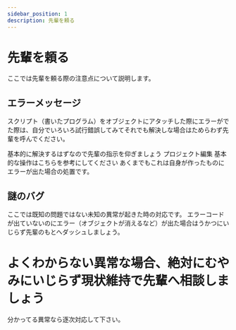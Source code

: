 ```yaml
---
sidebar_position: 1
description: 先輩を頼る
---
```


# 先輩を頼る
ここでは先輩を頼る際の注意点について説明します。

## エラーメッセージ
スクリプト（書いたプログラム）をオブジェクトにアタッチした際にエラーがでた際は、自分でいろいろ試行錯誤してみてそれでも解決しな場合はためらわず先輩を呼んでください。

基本的に解決するはずなので先輩の指示を仰ぎましょう
プロジェクト編集 基本的な操作はこちらを参考にしてください
あくまでもこれは自身が作ったものにエラーが出た場合の処置です。

## 謎のバグ
ここでは既知の問題ではない未知の異常が起きた時の対応です。
エラーコードが出ていないのにエラー（オブジェクトが消えるなど）が出た場合はうかつにいじらず先輩のもとへダッシュしましょう。
#
# よくわからない異常な場合、絶対にむやみにいじらず現状維持で先輩へ相談しましょう

分かってる異常なら逐次対応して下さい。